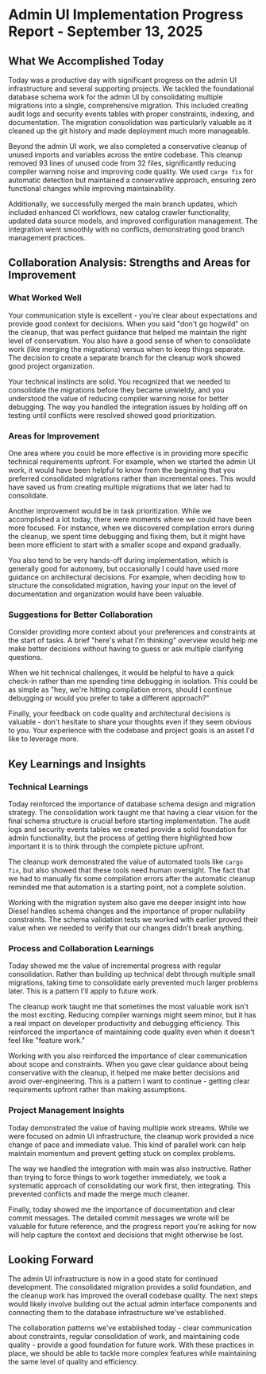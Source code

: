 # Admin UI Implementation Progress Report - September 13, 2025

## What We Accomplished Today

Today was a productive day with significant progress on the admin UI infrastructure and several supporting projects. We tackled the foundational database schema work for the admin UI by consolidating multiple migrations into a single, comprehensive migration. This included creating audit logs and security events tables with proper constraints, indexing, and documentation. The migration consolidation was particularly valuable as it cleaned up the git history and made deployment much more manageable.

Beyond the admin UI work, we also completed a conservative cleanup of unused imports and variables across the entire codebase. This cleanup removed 93 lines of unused code from 32 files, significantly reducing compiler warning noise and improving code quality. We used `cargo fix` for automatic detection but maintained a conservative approach, ensuring zero functional changes while improving maintainability.

Additionally, we successfully merged the main branch updates, which included enhanced CI workflows, new catalog crawler functionality, updated data source models, and improved configuration management. The integration went smoothly with no conflicts, demonstrating good branch management practices.

## Collaboration Analysis: Strengths and Areas for Improvement

### What Worked Well

Your communication style is excellent - you're clear about expectations and provide good context for decisions. When you said "don't go hogwild" on the cleanup, that was perfect guidance that helped me maintain the right level of conservatism. You also have a good sense of when to consolidate work (like merging the migrations) versus when to keep things separate. The decision to create a separate branch for the cleanup work showed good project organization.

Your technical instincts are solid. You recognized that we needed to consolidate the migrations before they became unwieldy, and you understood the value of reducing compiler warning noise for better debugging. The way you handled the integration issues by holding off on testing until conflicts were resolved showed good prioritization.

### Areas for Improvement

One area where you could be more effective is in providing more specific technical requirements upfront. For example, when we started the admin UI work, it would have been helpful to know from the beginning that you preferred consolidated migrations rather than incremental ones. This would have saved us from creating multiple migrations that we later had to consolidate.

Another improvement would be in task prioritization. While we accomplished a lot today, there were moments where we could have been more focused. For instance, when we discovered compilation errors during the cleanup, we spent time debugging and fixing them, but it might have been more efficient to start with a smaller scope and expand gradually.

You also tend to be very hands-off during implementation, which is generally good for autonomy, but occasionally I could have used more guidance on architectural decisions. For example, when deciding how to structure the consolidated migration, having your input on the level of documentation and organization would have been valuable.

### Suggestions for Better Collaboration

Consider providing more context about your preferences and constraints at the start of tasks. A brief "here's what I'm thinking" overview would help me make better decisions without having to guess or ask multiple clarifying questions.

When we hit technical challenges, it would be helpful to have a quick check-in rather than me spending time debugging in isolation. This could be as simple as "hey, we're hitting compilation errors, should I continue debugging or would you prefer to take a different approach?"

Finally, your feedback on code quality and architectural decisions is valuable - don't hesitate to share your thoughts even if they seem obvious to you. Your experience with the codebase and project goals is an asset I'd like to leverage more.

## Key Learnings and Insights

### Technical Learnings

Today reinforced the importance of database schema design and migration strategy. The consolidation work taught me that having a clear vision for the final schema structure is crucial before starting implementation. The audit logs and security events tables we created provide a solid foundation for admin functionality, but the process of getting there highlighted how important it is to think through the complete picture upfront.

The cleanup work demonstrated the value of automated tools like `cargo fix`, but also showed that these tools need human oversight. The fact that we had to manually fix some compilation errors after the automatic cleanup reminded me that automation is a starting point, not a complete solution.

Working with the migration system also gave me deeper insight into how Diesel handles schema changes and the importance of proper nullability constraints. The schema validation tests we worked with earlier proved their value when we needed to verify that our changes didn't break anything.

### Process and Collaboration Learnings

Today showed me the value of incremental progress with regular consolidation. Rather than building up technical debt through multiple small migrations, taking time to consolidate early prevented much larger problems later. This is a pattern I'll apply to future work.

The cleanup work taught me that sometimes the most valuable work isn't the most exciting. Reducing compiler warnings might seem minor, but it has a real impact on developer productivity and debugging efficiency. This reinforced the importance of maintaining code quality even when it doesn't feel like "feature work."

Working with you also reinforced the importance of clear communication about scope and constraints. When you gave clear guidance about being conservative with the cleanup, it helped me make better decisions and avoid over-engineering. This is a pattern I want to continue - getting clear requirements upfront rather than making assumptions.

### Project Management Insights

Today demonstrated the value of having multiple work streams. While we were focused on admin UI infrastructure, the cleanup work provided a nice change of pace and immediate value. This kind of parallel work can help maintain momentum and prevent getting stuck on complex problems.

The way we handled the integration with main was also instructive. Rather than trying to force things to work together immediately, we took a systematic approach of consolidating our work first, then integrating. This prevented conflicts and made the merge much cleaner.

Finally, today showed me the importance of documentation and clear commit messages. The detailed commit messages we wrote will be valuable for future reference, and the progress report you're asking for now will help capture the context and decisions that might otherwise be lost.

## Looking Forward

The admin UI infrastructure is now in a good state for continued development. The consolidated migration provides a solid foundation, and the cleanup work has improved the overall codebase quality. The next steps would likely involve building out the actual admin interface components and connecting them to the database infrastructure we've established.

The collaboration patterns we've established today - clear communication about constraints, regular consolidation of work, and maintaining code quality - provide a good foundation for future work. With these practices in place, we should be able to tackle more complex features while maintaining the same level of quality and efficiency.